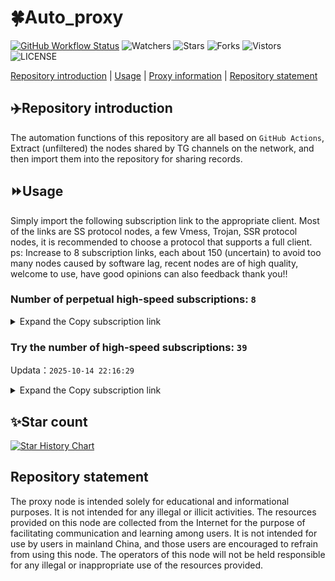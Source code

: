 # 🍀Auto_proxy
[![GitHub Workflow Status](https://img.shields.io/github/actions/workflow/status/PangTouY00/Auto_proxy/main.yml?branch=main)](https://github.com/PangTouY00/Auto_proxy/actions/workflows/main.yml?branch=main) 
![Watchers](https://img.shields.io/github/watchers/w1770946466/Auto_proxy) ![Stars](https://img.shields.io/github/stars/PangTouY00/Auto_proxy) ![Forks](https://img.shields.io/github/forks/w1770946466/Auto_proxy) ![Vistors](https://visitor-badge.laobi.icu/badge?page_id=PangTouY00.Auto_proxy) ![LICENSE](https://img.shields.io/badge/license-CC%20BY--SA%204.0-green.svg)

[Repository introduction](https://github.com/PangTouY00/Auto_proxy#Repositoryintroduction) | [Usage](https://github.com/PangTouY00/Auto_proxy#Usage) | [Proxy information](https://github.com/PangTouY00/Auto_proxy#Proxyinformation) | [Repository statement](https://github.com/PangTouY00/Auto_proxy#Repositorystatement)

## ✈️Repository introduction
The automation functions of this repository are all based on `GitHub Actions`,
Extract (unfiltered) the nodes shared by TG channels on the network, and then import them into the repository for sharing records.

## ⏩Usage
Simply import the following subscription link to the appropriate client. Most of the links are SS protocol nodes, a few Vmess, Trojan, SSR protocol nodes, it is recommended to choose a protocol that supports a full client.
ps: Increase to 8 subscription links, each about 150 (uncertain) to avoid too many nodes caused by software lag, recent nodes are of high quality, welcome to use, have good opinions can also feedback thank you!!

### Number of perpetual high-speed subscriptions: `8`

<details>
  <summary>Expand the Copy subscription link</summary>

  
- [Multiprotocol Base64 encoding](https://raw.githubusercontent.com/PangTouY00/Auto_proxy/main/Long_term_subscription1)
`https://raw.githubusercontent.com/PangTouY00/Auto_proxy/main/Long_term_subscription_num`
`Total number of merge nodes: 268`

- [Multiprotocol Base64 encoding](https://raw.githubusercontent.com/PangTouY00/Auto_proxy/main/Long_term_subscription1)
`https://raw.githubusercontent.com/PangTouY00/Auto_proxy/main/Long_term_subscription1`
`Total number of merge nodes: 34`

- [Multiprotocol Base64 encoding](https://raw.githubusercontent.com/PangTouY00/Auto_proxy/main/Long_term_subscription2)
`https://raw.githubusercontent.com/PangTouY00/Auto_proxy/main/Long_term_subscription2`
`Total number of merge nodes: 34`

- [Multiprotocol Base64 encoding](https://raw.githubusercontent.com/PangTouY00/Auto_proxy/main/Long_term_subscription3)
`https://raw.githubusercontent.com/PangTouY00/Auto_proxy/main/Long_term_subscription3`
`Total number of merge nodes: 34`

- [Multiprotocol Base64 encoding](https://raw.githubusercontent.com/PangTouY00/Auto_proxy/main/Long_term_subscription4)
`https://raw.githubusercontent.com/PangTouY00/Auto_proxy/main/Long_term_subscription4`
`Total number of merge nodes: 34`

- [Multiprotocol Base64 encoding](https://raw.githubusercontent.comPangTouY00/Auto_proxy/main/Long_term_subscription5)
`https://raw.githubusercontent.com/PangTouY00/Auto_proxy/main/Long_term_subscription5`
`Total number of merge nodes: 34`

- [Multiprotocol Base64 encoding](https://raw.githubusercontent.com/PangTouY00/Auto_proxy/main/Long_term_subscription6)
`https://raw.githubusercontent.com/PangTouY00/Auto_proxy/main/Long_term_subscription6`
`Total number of merge nodes: 34`

- [Multiprotocol Base64 encoding](https://raw.githubusercontent.com/PangTouY00/Auto_proxy/main/Long_term_subscription7)
`https://raw.githubusercontent.com/PangTouY00/Auto_proxy/main/Long_term_subscription7`
`Total number of merge nodes: 34`

- [Multiprotocol Base64 encoding](https://raw.githubusercontent.com/PangTouY00/Auto_proxy/main/Long_term_subscription8)
`https://raw.githubusercontent.com/PangTouY00/Auto_proxy/main/Long_term_subscription8`
`Total number of merge nodes: 30`

- [Clash subscription](https://raw.githubusercontent.com/PangTouY00/Auto_proxy/main/Long_term_subscription2.yaml)
`https://raw.githubusercontent.com/PangTouY00/Auto_proxy/main/Long_term_subscription1.yaml`


- [Clash subscription](https://raw.githubusercontent.com/PangTouY00/Auto_proxy/main/Long_term_subscription2.yaml)
`https://raw.githubusercontent.com/PangTouY00/Auto_proxy/main/Long_term_subscription2.yaml`


- [Clash subscription](https://raw.githubusercontent.com/PangTouY00/Auto_proxy/main/Long_term_subscription3.yaml)
`https://raw.githubusercontent.com/PangTouY00/Auto_proxy/main/Long_term_subscription3.yaml`
  
</details>

### Try the number of high-speed subscriptions: `39`
Updata：`2025-10-14 22:16:29`


<details>
  <summary>Expand the Copy subscription link</summary>  










































































































































































































































































































































































































































































































































































































































































































































































































































































































































































































































































































































































































































































































































































































































































































































































































































































































































































































































































































































































































































































































































































































































































































































































































































































































































































































































































































































































































































































































































































































































































































































































































































































































































































































































































































































































































































































































































































































































































































































































































































































































































































































































































































































































































































































































































































































































































































































































































































































































































































































































































































































































































































































































































































































































































































































































































































































































































































































































































































































































































































































































































































































































































































































































































































































































































































































































































































































































































































































































































































































































































































































































































































































































































































































































































































































































































































































































































































































































































































































































































































































































































































































































































































































































































































































































































































































































































































































































































































































































































































































































































































































































































































































































































































































































































































































































































































































































































































































































































































































































































































































































































































































































































































































































































































































































































































































































































































































































































































































































































































































































































































































































































































































































































































































































































































































































































































































































































































































































































































































































































































































































































































































































































































































































































































































































































































































































































































































































































































































































































































































































































































































































































































































































































































































































































































































































































































































































































































































































































































































































































































































































































































































































































































































































































































































































































































































































































































































































































































































































































































































































































































































































































































































































































































































































































































































































































































































































































































































































































































































































































































































































































































































































































































































































































































































































































































































































































































































































































































































































































































































































































































































































































































































































































































































































































































































































































































































































































































































































































































































































































































































































































































































































































































































































































































































































































































































































































































































































































































































































































































































































































































































































































































































































































































































































































































































































































































































































































































































































































































































































































































































































































































































































































































































































































































































































































































































































































































































































































































































































































































































































































































































































































































































































































































































































































































































































































































































































































































































































































































































































































































































































































































































































































































































































































































































































































































































































































































































































































































































































































































































































































































































































































































































































































































































































































































































































































































































































































































































































































































































































































































































































































































































































































































































































































































































































































































































































































































































































































































































































































































































































































































































































































































































































































































































































































































































































































































































































































































































>Trial subscription：
`https://dl.vfkum.website/api/v1/client/subscribe?token=ba9c1309910aa69ddc9eabb448b6851c`




>Trial subscription：
`http://xxxxyyyy.njdjjxjbcbw.icu/api/v1/client/subscribe?token=5940b0b8b31c3cd41bf22b071ab76737`




>Trial subscription：
`https://gods1.dashicn.buzz/api/v1/client/subscribe?token=68749091473ba33fa94b2b8937c34681`




>Trial subscription：
`https://xiaoby.com/api/v1/client/subscribe?token=faee5534c3ae2860d864f188c9e1d1fe`




>Trial subscription：
`https://jshaha.xxssx.cn/api/v1/client/subscribe?token=4bd162335d393367090994dd84ee040e`




>Trial subscription：
`https://jsxixi001.xxssx.cn/api/v1/client/subscribe?token=242abce10543d0a61a437fa336967ec8`




>Trial subscription：
`https://fs.v2rayse.com/share/20251014/hyox2mmxln.txt`




>Trial subscription：
`https://xyhaha.xxttx.cn/api/v1/client/subscribe?token=d64943ce1a4cb4f1cbac7bcb94824b25`




>Trial subscription：
`https://v2.heiu.me/api/v1/client/subscribe?token=c4b611d6a04dcdd60956a86860024e4f`




>Trial subscription：
`https://xyjs1.sbs/api/v1/client/subscribe?token=a592d2202bb8e23f4e118c741cffff27`




>Trial subscription：
`https://v2s.ip-ddns.com/api/v1/client/subscribe?token=14864aedb1bf0b4a2e77b92f73284866`




>Trial subscription：
`http://tinnyrick8888.com/api/v1/client/subscribe?token=4f51e3f2287de0617cfd8a9764957f9c`




>Trial subscription：
`https://jshaha.xxttx.cn/api/v1/client/subscribe?token=b08929489efd18e8ce00c06087f3a743`




>Trial subscription：
`https://yywhale.com/api/v1/client/subscribe?token=45345b3746e07c736c5c8f0a57b2ba2e`




>Trial subscription：
`https://go.yueyun.de/api/v1/client/subscribe?token=1273831bf1db1e3f1eb92b00c7b0eb2d`




>Trial subscription：
`https://gods3.dashicn.buzz/api/v1/client/subscribe?token=e77b43d8d6e7a43ec7f77471b75bf177`




>Trial subscription：
`https://kingfisher.top/api/v1/client/subscribe?token=b6fdeb843e0880c0edbf025b9d9f37d8`




>Trial subscription：
`https://poiuytrewq.yxt999.cn/api/v1/client/subscribe?token=5e97f2da7703834e647de79cb7e1dd32`




>Trial subscription：
`https://xixixi003.hjsbssbsbsbsbs.sbs/api/v1/client/subscribe?token=042e667a723e10c7440414c8822d95f3`




>Trial subscription：
`https://linlujs.cloud/api/v1/client/subscribe?token=6897d6111d4ea197af4f349d768ca4e9`




>Trial subscription：
`http://107.173.31.17/api/v1/client/subscribe?token=488910a3316b922b1a9f8f2387eda5a7`




>Trial subscription：
`https://multiserver.multiserveradelshoop.com/api/v1/client/subscribe?token=7779716d624f62b50deb2aa357c05c8c`




>Trial subscription：
`https://tizi8.top/api/v1/client/subscribe?token=7ddd2ef9ef192d0ded23fa62b5496e59`




>Trial subscription：
`https://www.louwangzhiyu.org/api/v1/client/subscribe?token=9ce70d46e6c8618c716a9c345b243c3b`




>Trial subscription：
`https://slianvpn.top/api/v1/client/subscribe?token=1b1e9bd858ba1a24a74ab2d1c463c1ef`




>Trial subscription：
`https://dashuai.us/api/v1/client/subscribe?token=37b5a8e4eddacbd838b0302ea27f076a`




>Trial subscription：
`https://vaamx.louwangzhiyu.online/api/v1/client/subscribe?token=d6a881e067f6a33dcd533a56f1801948`




>Trial subscription：
`https://xunyungogogo.xyz/api/v1/client/subscribe?token=a1efa714161fbf2c4f62f814de7a74c9`




>Trial subscription：
`https://gods4.dashicn.buzz/api/v1/client/subscribe?token=b5b1cf0467f09d791f197d8c7e2bd074`




>Trial subscription：
`https://old-v2b.linkedton.com/api/v1/client/subscribe?token=19132170643620ed0cd7fd96964f45bf`




>Trial subscription：
`https://cfvpn.com/api/v1/client/subscribe?token=77406598701de3825661efc89fd4c783`




>Trial subscription：
`https://asdfg.njdjjxjbcbw.icu/api/v1/client/subscribe?token=5496a8c9ab2445ab2d7a7fed27e075f4`




>Trial subscription：
`https://slianvpn.com/api/v1/client/subscribe?token=05d6846d3ddda138270224100df0254a`




>Trial subscription：
`https://ylccloud.top/api/v1/client/subscribe?token=7e92d31d5cb8d5fee7a99bafdb73d27d`




>Trial subscription：
`https://a.mayi520.shop/api/v1/client/subscribe?token=ccbd9d5a86a636b5c506b58708f9b6d9`




>Trial subscription：
`https://sufujia.top/api/v1/client/subscribe?token=fba517dd58eb72cd23ab054205e767e0`




>Trial subscription：
`https://xyjs1.buzz/api/v1/client/subscribe?token=3b0b0b46fb7fd63c6ee8c883d6235abc`




>Trial subscription：
`https://user.ivnz.ir/api/v1/client/subscribe?token=97a64575d57bfc2dc045f8f8e34015ec`




>Trial subscription：
`https://gods2.dashicn.buzz/api/v1/client/subscribe?token=99fe1e989e4116f0db30c0d690b72738`



</details>

## ✨Star count
[![Star History Chart](https://api.star-history.com/svg?repos=PangTouY00/Auto_proxy&type=Date)](https://star-history.com/#w1770946466/Auto_proxy&Date)



## Repository statement
The proxy node is intended solely for educational and informational purposes. It is not intended for any illegal or illicit activities. The resources provided on this node are collected from the Internet for the purpose of facilitating communication and learning among users. It is not intended for use by users in mainland China, and those users are encouraged to refrain from using this node. The operators of this node will not be held responsible for any illegal or inappropriate use of the resources provided.
